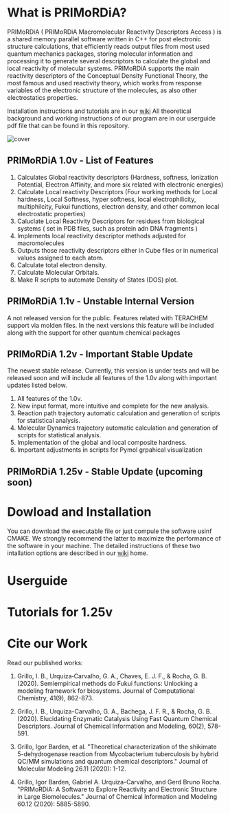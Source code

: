 # What is PRIMoRDiA?

PRIMoRDiA ( PRIMoRDiA Macromolecular Reactivity
Descriptors Access ) is a shared memory parallel software
written in C++ for post electronic structure calculations, that
efficiently reads output files from most used quantum mechanics packages, storing molecular information and processing
it to generate several descriptors to calculate the global and
local reactivity of molecular systems. PRIMoRDiA supports
the main reactivity descriptors of the Conceptual Density
Functional Theory, the most famous and used reactivity theory, which works from response variables of the electronic
structure of the molecules, as also other electrostatics properties.

Installation instructions and tutorials are in our [wiki](https://github.com/igorChem/PRIMoRDiA1.0v/wiki)
All theoretical background and working instructions of our program are in our userguide pdf file that can be found in this repository. 


![cover](https://github.com/igorChem/PRIMoRDiA1.0v/blob/master/cover.png)

## PRIMoRDiA 1.0v - List of Features 

1. Calculates Global reactivity descriptors 
  (Hardness, softness, Ionization Potential, Electron Affinity, and more six related with electronic energies)
2. Calculate Local reactivity Descriptors
(Four working methods for Local hardness, Local Softness, hyper softness, local electrophilicity, multiphilcity, Fukui functions, electron density, and other common local electrostatic properties)
3. Caluclate Local Reactivity Descriptors for residues from biological systems ( set in PDB files, such as protein adn DNA fragments )
4. Implements local reactivity descriptor methods adjusted for macromolecules
5. Outputs those reactivity descriptors either in Cube files or in numerical values assigned to each atom.
6. Calculate total electron density.
7. Calculate Molecular Orbitals.
8. Make R scripts to automate Density of States (DOS) plot.

## PRIMoRDiA 1.1v - Unstable Internal Version

A not released version for the public. 
Features related with  TERACHEM support via molden files.
In the next versions this feature will be included along with the support for other quantum chemical packages

## PRIMoRDiA 1.2v - Important Stable Update  

The newest stable release.
Currently, this version is under tests and will be released soon and will include all features of the 1.0v along with important updates listed below. 

1. All features of the 1.0v.
2. New input format, more intuitive and complete for the new analysis.
3. Reaction path trajectory automatic calculation and generation of scripts for statistical analysis.
4. Molecular Dynamics trajectory automatic calculation and generation of scripts for statistical analysis.
5. Implementation of the global and local composite hardness.
6. Important adjustments in scripts for Pymol grpahical visualization 

## PRIMoRDiA 1.25v - Stable Update (upcoming soon)


# Dowload and Installation

You can download the executable file or just compule the software usinf CMAKE. 
We strongly recommend the latter to maximize the performance of the software in your machine. 
The detailed instructions of these two intallation options are described in our [wiki](https://github.com/igorChem/PRIMoRDiA1.0v/wiki) home. 


# Userguide 


# Tutorials for 1.25v



# Cite our Work

Read our published works: 

1. Grillo, I. B., Urquiza‐Carvalho, G. A., Chaves, E. J. F., & Rocha, G. B. (2020). Semiempirical methods do Fukui functions: Unlocking a modeling framework for biosystems. Journal of Computational Chemistry, 41(9), 862-873.

2. Grillo, I. B., Urquiza-Carvalho, G. A., Bachega, J. F. R., & Rocha, G. B. (2020). Elucidating Enzymatic Catalysis Using Fast Quantum Chemical Descriptors. Journal of Chemical Information and Modeling, 60(2), 578-591.

3. Grillo, Igor Barden, et al. "Theoretical characterization of the shikimate 5-dehydrogenase reaction from Mycobacterium tuberculosis by hybrid QC/MM simulations and quantum chemical descriptors." Journal of Molecular Modeling 26.11 (2020): 1-12.

4. Grillo, Igor Barden, Gabriel A. Urquiza-Carvalho, and Gerd Bruno Rocha. "PRIMoRDiA: A Software to Explore Reactivity and Electronic Structure in Large Biomolecules." Journal of Chemical Information and Modeling 60.12 (2020): 5885-5890.



